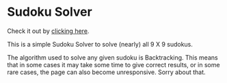 # Sudoku Solver
Check it out by [clicking here](https://tichnas.github.io/Sudoku-Solver "clicking here").

This is a simple Sudoku Solver to solve (nearly) all 9 X 9 sudokus.

The algorithm used to solve any given sudoku is Backtracking. This means that in some cases it may take some time to give correct results, or in some rare cases, the page can also become unresponsive. Sorry about that.
